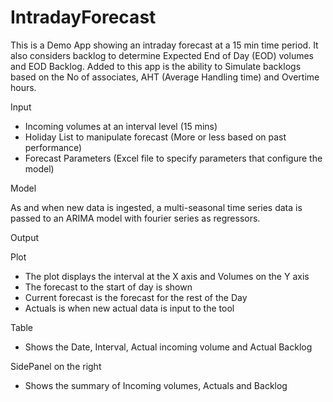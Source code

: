 # IntradayForecast

This is a Demo App showing an intraday forecast at a 15 min time period. It also considers backlog to determine Expected End of Day (EOD) volumes and EOD Backlog. 
Added to this app is the ability to Simulate backlogs based on the No of associates, AHT (Average Handling time) and Overtime hours.

Input

* Incoming volumes at an interval level (15 mins)
* Holiday List to manipulate forecast (More or less based on past performance)
* Forecast Parameters (Excel file to specify parameters that configure the model)

Model

As and when new data is ingested, a multi-seasonal time series data is passed to an ARIMA model with fourier series as regressors.

Output

Plot
* The plot displays the interval at the X axis and Volumes on the Y axis
* The forecast to the start of day is shown
* Current forecast is the forecast for the rest of the Day
* Actuals is when new actual data is input to the tool

Table
* Shows the Date, Interval, Actual incoming volume and Actual Backlog 

SidePanel on the right
* Shows the summary of Incoming volumes, Actuals and Backlog
